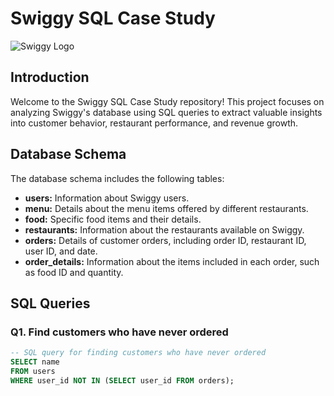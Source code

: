 # Swiggy SQL Case Study

![Swiggy Logo]((https://logosmarken.com/wp-content/uploads/2020/11/Swiggy-Zeichen.png))

## Introduction

Welcome to the Swiggy SQL Case Study repository! This project focuses on analyzing Swiggy's database using SQL queries to extract valuable insights into customer behavior, restaurant performance, and revenue growth.

## Database Schema

The database schema includes the following tables:

- **users:** Information about Swiggy users.
- **menu:** Details about the menu items offered by different restaurants.
- **food:** Specific food items and their details.
- **restaurants:** Information about the restaurants available on Swiggy.
- **orders:** Details of customer orders, including order ID, restaurant ID, user ID, and date.
- **order_details:** Information about the items included in each order, such as food ID and quantity.

## SQL Queries

### Q1. Find customers who have never ordered

```sql
-- SQL query for finding customers who have never ordered
SELECT name
FROM users
WHERE user_id NOT IN (SELECT user_id FROM orders);
